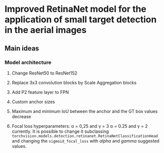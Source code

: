 # Improved RetinaNet model for the application of small target detection in the aerial images

## Main ideas

### Model architecture

1. Change ResNet50 to ResNet152

2. Replace 3x3 convolution blocks by Scale Aggregation blocks

3. Add P2 feature layer to FPN

4. Custom anchor sizes

5. Maximum and minimum IoU between the anchor and the GT box values decrease

6. Focal loss hyperparameters: α = 0,25 and γ = 3
    α = 0.25 and γ = 2 currently. It is possible to change it subclassing `torchvision.models.detection.retinanet.RetinaNetClassificationHead`
    and changing the `sigmoid_focal_loss` with *alpha* and *gamma* suggested values.